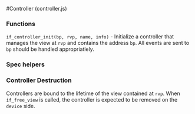#Controller (controller.js)

### Functions
`if_controller_init(bp, rvp, name, info)` - Initialize a controller that manages the view at `rvp` and contains the address `bp`. All events are sent to `bp` should be handled appropriatlely.

### Spec helpers

### Controller Destruction
Controllers are bound to the lifetime of the view contained at `rvp`.  When `if_free_view` is called, the controller is expected to be removed on the `device` side.
